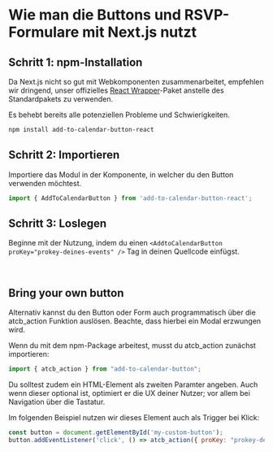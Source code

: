 
# Wie man die Buttons und RSVP-Formulare mit Next.js nutzt

## Schritt 1: npm-Installation

Da Next.js nicht so gut mit Webkomponenten zusammenarbeitet, empfehlen wir dringend, unser offizielles [React Wrapper](https://github.com/add2cal/add-to-calendar-button-react)-Paket anstelle des Standardpakets zu verwenden.

Es behebt bereits alle potenziellen Probleme und Schwierigkeiten.

```bash
npm install add-to-calendar-button-react
```

## Schritt 2: Importieren

Importiere das Modul in der Komponente, in welcher du den Button verwenden möchtest.

```typescript
import { AddToCalendarButton } from 'add-to-calendar-button-react';
```

## Schritt 3: Loslegen

Beginne mit der Nutzung, indem du einen `<AddtoCalendarButton proKey="prokey-deines-events" />` Tag in deinen Quellcode einfügst.

<br />

## Bring your own button

Alternativ kannst du den Button oder Form auch programmatisch über die atcb_action Funktion auslösen. Beachte, dass hierbei ein Modal erzwungen wird.

Wenn du mit dem npm-Package arbeitest, musst du atcb_action zunächst importieren:

```javascript
import { atcb_action } from "add-to-calendar-button";
```

Du solltest zudem ein HTML-Element als zweiten Paramter angeben. Auch wenn dieser optional ist, optimiert er die UX deiner Nutzer; vor allem bei Navigation über die Tastatur.

Im folgenden Beispiel nutzen wir dieses Element auch als Trigger bei Klick:

```javascript
const button = document.getElementById('my-custom-button');
button.addEventListener('click', () => atcb_action({ proKey: "prokey-deines-events"}, button));

```
